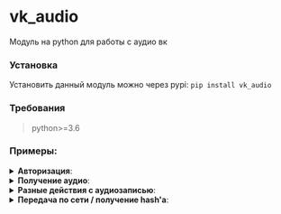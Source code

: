 

# vk_audio
Модуль на python для работы с аудио вк
### Установка
Установить данный модуль можно через pypi:
```pip install vk_audio```
### Требования 
> python>=3.6
### Примеры:
<details> 
 <summary><b>Авторизация</b>:</summary>
  

 1. Через **логин** и **пароль**
	
	  ```python
	  import vk_audio,vk_api
	  vk_session = vk_api.VkApi(login='mylogin',password='mypassword')
	  vk_session.auth()
	  vk = vk_audio.VkAudio(vk=vk_session)
	  ```
	  или<br>
    ```python
    import vk_audio
    vk = vk_audio.VkAudio(login='mylogin',password='mypassword');
    ```
 2. Через **куки**
	 <br>**Обратите внимание**: куки надо получать **ТОЛЬКО** с того же ip, на котором будет запускаться данный скрипт. Иначе, может не сработать.
   <br>**remixsid_cookie** - Кука **remixsid**. P.S. Лучше получать **НЕ** из firefox - может не работать<br>
   **your_id** - **id** пользователя, чья это кука<br>
     ```python
     import vk_audio
     vk = vk_audio.VkAudio(remixsid_cookie="кука",your_id=123)
     ```
</details> 
<details> 
 <summary><b>Получение аудио</b>:</summary>
  
  ```python
  vk = vk_audio.VkAudio(vk=vk_session)# <- объект vk_audio, полученный после авторизации
  ```
  - ***Получение аудиозаписей/плейлитов по owner_id***
  
  Owner_id - id пользователя или группы ( для групп - отрицательные )
  ```python
  owner = 12345#Если None - аудио будут браться из своей музыки
  data = vk.load(owner)#получаем наши аудио 
  
  second_audio = data.Audios[1]#берем вторую аудиозапись
  format_string = "{title} - {artist} ({owner_id}_{id}) -> {url}"
  print("2.",format_string.format(
      title=second_audio.title, #так же можно second_audio['title']
      artist=second_audio.artist,
      owner_id = second_audio.owner_id,
      id=second_audio.id,
      url=second_audio.url
      ))
  print("1.",format_string.format(**data.Audios[0].toArray()))#более хитрый способ
  ```
  
- ***Получение ТОЛЬКО аудио*** 

  Если Вам нужен метод, чтобы получить только аудио, и, например, скачать их, то это - как раз то, что Вам нужно.
  
  **P.S.** При получении аудио этим способом их невозможно передвигать методом move 
  ```python
  auds = vk_audio.get_only_audios(owner_id=-1134)
  audio = auds[0]
  audio_url = audio.url# и т.п.
  ```
  
- ***Поиск по аудиозаписям***

  ```python
    data = vk.search("Query")
    audios = data.Audio
    playlists = data.PLaylists
    artists = data.artists_info
  ```
- ***Получение аудиозаписей по их id***

  ```python
  audios = "100_456239018,100_456239017"#или ['100_456239018','100_456239017']
  audio_1,audio_2 = vk.get_by_id(audios)
  #Если какая-то аудиозапись не будет найдена - возвратится False
  ```
- ***Получение аудиозапией и плейлистов артиста***
  Получить аудио и плейлисты артиста. 
  **P.S.** Если вы берете артиста из музыки пользователя или из плейлиста, то лучше воспользоваться методом `artist_music`
  ```python
  nickname = "imaginedragons"
  artist_id=None#ну или по id, если найдете
  audios = vk.load_artist(artist_nickname=nickname,artist_id=artist_id)
  ```
</details> 
<details> 
  <summary><b>Разные действия с аудиозаписью</b>:</summary>
  
```python
audio = data.Audios[10] # переменная audio <- AudioObj
```
 - ***Редактирование***<br>
		 Редактирование аудиозаписи
	```python
	if(audio.can_edit):
	    audio.edit(title=audio.title+" Отредактировано",text="Крутые слова, которые должны быть у аудио.",artist="Полностью новый артист")
	```
- ***Удаление***<br>
	    Удаление аудиозаписи 
	```python
	if(audio.can_delete): audio.delete()
	```
- ***Восстановление/добавление***<br>
		Добавление новой аудиозаписи или восстановление удаленной 
	```python
	audio.add()# для добавления в группу с id 123 - audio.add(123)
	```
	**P.S.** Если вы только что удалили аудиозапись, то можно вызвать метод `restore` для её восстановления напрямую , но мы вам советуем использовать `add`, ибо он автоматически определяет, нужно ли добалять или восстанавливать аудио.
- ***Изменение позиции аудио***	<br>
    Передвигает аудиозапись с 0 индекса на 2, сохраняя изменения в вк <br>
	```audio.Audios.move(0,2)```<br>
	Так же можно передвигать в плейлисте:<br>
	```audio.Playlists[0].Audios.move(0,1)```
</details>

<details> 
  <summary><b>Передача по сети / получение hash'a</b>:</summary>

Наверняка многим надо, чтобы можно было сохранить определенную аудиозапись, и потом ее восстановить. Первый вариант, который приходит на ум - сохранить ее <b>owner_id</b> и <b>item_id</b>, а потом восстановить методом get_by_id. Так, конечно, можно, но мы крайне не советуем вам так делать, если вы сохраняете больше одной аудиозаписи - т.к. каждая аудиозапись будет восстанавливаться отдельным запросом и отдельным парсингом данных из html. Вам это надо? Если нет, то следующий метод для вас.
```python
audio_list = data.Audios #<- AudioList
audio = audio_list[0] #<- AudioObj
playlist = data.Playlists[1] #<- Playlist
```
- ***Сохранение и восстановление аудиозаписи по hash***<br>
		 Возвращает hash аудиозаписи, по которой ее можно восстановить.
     <b>P.S.</b>Так 
     ```python
     hash = audio.zip()
     audio_restored_obj = vk_audio.AudioObj.unzip(hash,vk)[0]
     ```
     Если надо сохранить несколько аудио сразу - можно воспользоваться методом ```AudioList.zip```:
     ```python
     hash = audio_list.zip(0,10);#получаем hash с 1 по 10 аудиозапись
     audios_restored_objects = vk_audio.AudioObj.unzip(hash,vk)
     ```
     Ручной способ:
     ```python
     hash = ",".join(i.zip() for i in audio_list)
     ```
- ***Сохранение и восстановление артиста аудиозаписи***
  ```python
  hashes = []
  for i,item in enumerate(audio.artists_info):
    hashes.append(i.zip_artist(i))
  for i in hashes:
    artist_music = vk.load_arist(artist_hash=i)
    if not isinstance(artist_music,vk_audio.AudioSearch):#Если артиста нет - возвратится поиск
      nickname = artist_music.nick;
      audios = artist_music.Audios
      #и тп.
  ```
  
- ***Сохранение и восстановление артиста плейдиста***
  К сожалению, для сохранения плейлиста нет такого же безупречного метода, как и для аудиозаписи. Метод `zip` будет возвращать строку, содержащую в себе json объект плейлиста. НО! Есть возможность получить **hash** от списка аудиозаписей.
  ```python
  playlist_json_str = playlist.zip()
  playlist_unzipped = vk_audio.Playlist.unzip(playlist_json_str,vk)
  
  audios_hash = playlist.zip_audios()
  audios_list_unzipped = vk_audio.Playlist.unzip_audios(audios_hash,vk)
  
  ```
</details>

